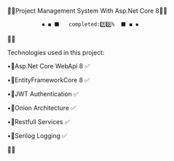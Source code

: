 🔸🔷Project Management System With Asp.Net Core 8🔷🔸

               ◾ ◼ ⬛   completed:7️⃣0️⃣%  ⬛ ◼ ◾

🔹🔷


Technologies used in this project:

•🔸Asp.Net Core WebApi 8 ✅

•🔸EntityFrameworkCore 8 ✅

•🔸JWT Authentication ✅

•🔸Onion Architecture ✅

•🔸Restfull Services ✅

•🔸Serilog Logging ✅

🔷🔹
